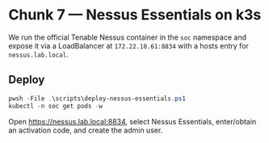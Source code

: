 # Chunk 7 — Nessus Essentials on k3s

We run the official Tenable Nessus container in the `soc` namespace and expose it
via a LoadBalancer at `172.22.10.61:8834` with a hosts entry for `nessus.lab.local`.

## Deploy
```powershell
pwsh -File .\scripts\deploy-nessus-essentials.ps1
kubectl -n soc get pods -w
```

Open https://nessus.lab.local:8834, select Nessus Essentials, enter/obtain an
activation code, and create the admin user.
